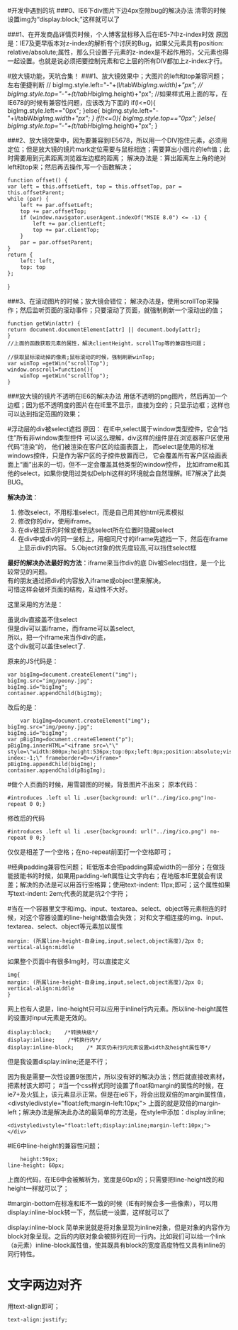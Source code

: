  
#开发中遇到的坑
###0、IE6下div图片下边4px空隙bug的解决办法
清零的时候设置img为“display:block;”这样就可以了

###1、在开发商品详情页时候，个人博客鼠标移入后在IE5-7中z-index时效
原因是：IE7及更早版本对z-index的解析有个讨厌的Bug，如果父元素具有position: relative/absolute;属性，那么只设置子元素的z-index是不起作用的，父元素也得一起设置。也就是说必须把要控制元素和它上层的所有DIV都加上z-index才行。

#放大镜功能，天坑合集！
###1、放大镜效果中；大图片的left和top兼容问题；左右便捷判断
    //        bigImg.style.left="-"+(l/tabW*bigImg.width)+"px";
    //        bigImg.style.top="-"+(t/tabH*bigImg.height)+"px";
            //如果样式用上面的写，在IE678的时候有兼容性问题，应该改为下面的
            if(l<=0){
                bigImg.style.left=="0px";
            }else{
                bigImg.style.left="-"+l/tabW*bigImg.width+"px";
            }
            if(t<=0){
                bigImg.style.top=="0px";
            }else{
                bigImg.style.top="-"+(t/tabH*bigImg.height)+"px";
            }

###2、放大镜效果中，因为要兼容到IE5678，所以用一个DIV抱住元素，必须用定位；但是放大镜的镜片mark定位需要与鼠标相连；需要算出小图片的left值；此时需要用到元素距离浏览器左边框的距离；
解决办法是：算出距离左上角的绝对left和top来；然后再去操作,写一个函数解决；

	function offset() {
    var left = this.offsetLeft, top = this.offsetTop, par = this.offsetParent;
    while (par) {
        left += par.offsetLeft;
        top += par.offsetTop;
        if (window.navigator.userAgent.indexOf("MSIE 8.0") <= -1) {
            left += par.clientLeft;
            top += par.clientTop;
        }
        par = par.offsetParent;
    }
    return {
        left: left,
        top: top
    };
}

###3、在滚动图片的时候；放大镜会错位；
解决办法是，使用scrollTop来操作；然后监听页面的滚动事件；只要滚动了页面，就强制刷新一个滚动出的值；

	function getWin(attr) {
    return document.documentElement[attr] || document.body[attr];
	}
	//上面的函数获取元素的属性，解决clientHeight，scrollTop等的兼容性问题；

	//获取鼠标滚动掉的像素;鼠标滚动的时候，强制刷新winTop;
	var winTop =getWin("scrollTop");
	window.onscroll=function(){
	    winTop =getWin("scrollTop");
	}
###放大镜的镜片不透明在IE6的解决办法
用低不透明的png图片，然后再加一个边框；因为低不透明度的图片在在IE里不显示，直接为空的；只显示边框；这样也可以达到指定范围的效果；

#浮动层的div被select遮挡
原因：
在IE中,select属于window类型控件，它会“挡住”所有非window类型控件
可以这么理解，div这样的组件是在浏览器客户区使用代码“渲染”的，
他们被渲染在客户区的绘画表面上，
而select是使用的标准windows控件，只是作为客户区的子控件放置而已，
它会覆盖所有客户区绘画表面上“画”出来的一切，但不一定会覆盖其他类型的window控件，
比如iframe和其他的select，如果你使用过类似Delphi这样的环境就会自然理解。IE7解决了此类BUG。

**解决办法**：

1. 修改select，不用标准select，而是自己用其他html元素模拟
2. 修改你的div，使用iframe。
3. 在div被显示的时候或者到达select所在位置时隐藏select
4. 在div中或div的同一坐标上，用相同尺寸的iframe先遮挡一下，然后在iframe上显示div的内容。
5.Object对象的优先度较高,可以挡住select框

**最好的解决办法最好的方法**：iframe来当作div的底
Div被Select挡住，是一个比较常见的问题。  
有的朋友通过把div的内容放入iframe或object里来解决。  
可惜这样会破坏页面的结构，互动性不大好。  

这里采用的方法是：  

虽说div直接盖不住select  
但是div可以盖iframe，而iframe可以盖select,  
所以，把一个iframe来当作div的底，  
这个div就可以盖住select了.  

原来的JS代码是：

    var bigImg=document.createElement("img");
    bigImg.src="img/peony.jpg";
    bigImg.id="bigImg";
    container.appendChild(bigImg);

改后的是：

	    var bigImg=document.createElement("img");
    bigImg.src="img/peony.jpg";
    bigImg.id="bigImg";
    var pBigImg=document.createElement("p");
    pBigImg.innerHTML="<iframe src=\"\" style=\"width:800px;height:536px;top:0px;left:0px;position:absolute;visibility:inherit;z-index:-1;\" frameborder=0></iframe>"
    pBigImg.appendChild(bigImg);
    container.appendChild(pBigImg);

#做个人页面的时候，用雪碧图的时候，背景图片不出来；
原本代码：

	#introduces .left ul li .user{background: url("../img/ico.png")no-repeat 0 0;}
修改后的代码

	#introduces .left ul li .user{background: url("../img/ico.png") no-repeat 0 0;}
仅仅是相差了一个空格；在no-repeat前面打一个空格即可；

#经典padding兼容性问题；
IE低版本会把padding算成width的一部分；在做技能技能书的时候，如果用padding-left属性让文字向右；在地版本IE里就会有误差；解决的办法是可以用首行空格算；使用text-indent: 11px;即可；这个属性如果写text-indent: 2em;代表的就是坑2个字符；

#当在一个容器里文字和img、input、textarea、select、object等元素相连的时候，对这个容器设置的line-height数值会失效；
对和文字相连接的img、input、textarea、select、object等元素加以属性 

	margin: (所属line-height-自身img,input,select,object高度)/2px 0; 
	vertical-align:middle 
如果整个页面中有很多Img时，可以直接定义 

	img{ 
	margin: (所属line-height-自身img,input,select,object高度)/2px 0; 
	vertical-align:middle 
	} 
网上也有人说是，line-height只可以应用于inline行内元素。所以line-height属性的设置对input元素是无效的。
	
	display:block;    /*转换块级*/
	display:inline;    /*转换行内*/
	display:inline-block;    /* 其实仍未行内元素设置width及height属性等*/
但是我设置display:inline;还是不行；

因为我是需要一次性设置9张图片，所以没有好的解决办法；然后就直接改素材，把素材该大即可；
#当一个css样式同时设置了float和margin的属性的时候，在ie7+及火狐上，该元素显示正常。但是在ie6下，将会出现双倍的margin属性值，
	<divstyledivstyle="float:left;margin-left:10px;"> </div> 
上面的就是双倍的margin-left；解决办法是解决此办法的最简单的方法是，在style中添加：display:inline;

	<divstyledivstyle="float:left;display:inline;margin-left:10px;"> </div> 

#IE6中line-height的兼容性问题；

	    height:59px;
    line-height: 60px;

上面的代码，在IE6中会被解析为，宽度是60px的；只需要把line-height改的和height一样就可以了；

#margin-bottom在标准和IE不一致的时候（IE有时候会多一些像素），可以用display:inline-block转一下，然后统一设置，这样就可以了

display:inline-block
简单来说就是将对象呈现为inline对象，但是对象的内容作为block对象呈现。之后的内联对象会被排列在同一行内。比如我们可以给一个link（a元素）inline-block属性值，使其既具有block的宽度高度特性又具有inline的同行特性。

# 文字两边对齐

用text-align即可；

    text-align:justify;